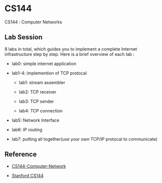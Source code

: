 # CS144

CS144 : Computer Networks

## Lab Session

8 labs in total, which guides you to implement a complete Internet infrastructure step by step. Here is a brief overview of each lab :

+ lab0: simple internet application

+ lab1-4: implemention of TCP protocal
  
  + lab1: stream assembler

  + lab2: TCP receiver

  + lab3: TCP sender

  + lab4: TCP connection

+ lab5: Network Interface

+ lab6: IP routing

+ lab7: putting all together(use your own TCP/IP protocal to communicate)

## Reference

+ [
CS144-Computer-Network](https://github.com/PKUFlyingPig/CS144-Computer-Network)

+ [Stanford CS144](https://csdiy.wiki/%E8%AE%A1%E7%AE%97%E6%9C%BA%E7%BD%91%E7%BB%9C/CS144/)
